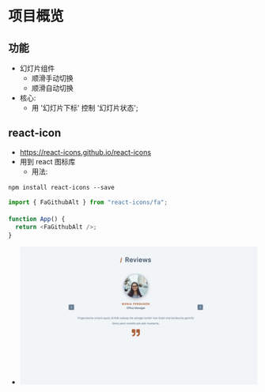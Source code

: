 # 项目概览

## 功能

- 幻灯片组件
  - 顺滑手动切换
  - 顺滑自动切换
- 核心:
  - 用 '幻灯片下标' 控制 '幻灯片状态';

## react-icon

- https://react-icons.github.io/react-icons
- 用到 react 图标库
  - 用法:

```
npm install react-icons --save
```

```js
import { FaGithubAlt } from "react-icons/fa";

function App() {
  return <FaGithubAlt />;
}
```

- ![视觉](./public/main.png "reviews")
